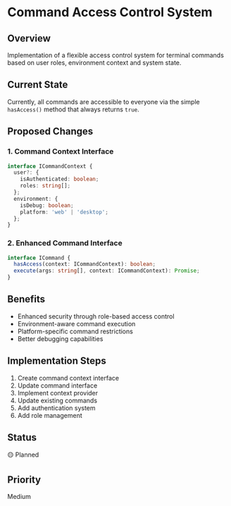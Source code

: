 # Command Access Control System

## Overview
Implementation of a flexible access control system for terminal commands based on user roles, 
environment context and system state.

## Current State
Currently, all commands are accessible to everyone via the simple `hasAccess()` method that always returns `true`.

## Proposed Changes

### 1. Command Context Interface
```typescript
interface ICommandContext {
  user?: {
    isAuthenticated: boolean;
    roles: string[];
  };
  environment: {
    isDebug: boolean;
    platform: 'web' | 'desktop';
  };
}
```

### 2. Enhanced Command Interface
```typescript
interface ICommand {
  hasAccess(context: ICommandContext): boolean;
  execute(args: string[], context: ICommandContext): Promise;
}
```

## Benefits
- Enhanced security through role-based access control
- Environment-aware command execution
- Platform-specific command restrictions
- Better debugging capabilities

## Implementation Steps
1. Create command context interface
2. Update command interface
3. Implement context provider
4. Update existing commands
5. Add authentication system
6. Add role management

## Status
🟡 Planned

## Priority
Medium
